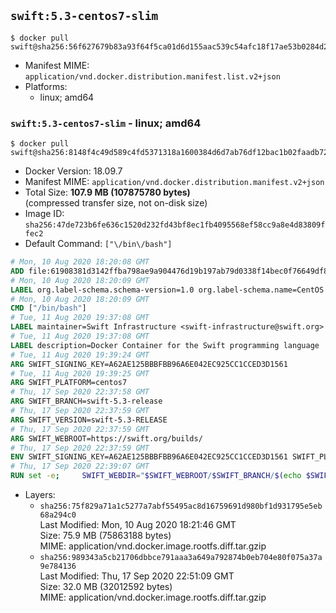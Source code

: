 ## `swift:5.3-centos7-slim`

```console
$ docker pull swift@sha256:56f627679b83a93f64f5ca01d6d155aac539c54afc18f17ae53b0284d2f5e2d0
```

-	Manifest MIME: `application/vnd.docker.distribution.manifest.list.v2+json`
-	Platforms:
	-	linux; amd64

### `swift:5.3-centos7-slim` - linux; amd64

```console
$ docker pull swift@sha256:8148f4c49d589c4fd5371318a1600384d6d7ab76df12bac1b02faadb725dce86
```

-	Docker Version: 18.09.7
-	Manifest MIME: `application/vnd.docker.distribution.manifest.v2+json`
-	Total Size: **107.9 MB (107875780 bytes)**  
	(compressed transfer size, not on-disk size)
-	Image ID: `sha256:47de723b6fe636c1520d232fd43bf8ec1fb4095568ef58cc9a8e4d83809ffec2`
-	Default Command: `["\/bin\/bash"]`

```dockerfile
# Mon, 10 Aug 2020 18:20:08 GMT
ADD file:61908381d3142ffba798ae9a904476d19b197ab79d0338f14bec0f76649df8d4 in / 
# Mon, 10 Aug 2020 18:20:09 GMT
LABEL org.label-schema.schema-version=1.0 org.label-schema.name=CentOS Base Image org.label-schema.vendor=CentOS org.label-schema.license=GPLv2 org.label-schema.build-date=20200809 org.opencontainers.image.title=CentOS Base Image org.opencontainers.image.vendor=CentOS org.opencontainers.image.licenses=GPL-2.0-only org.opencontainers.image.created=2020-08-09 00:00:00+01:00
# Mon, 10 Aug 2020 18:20:09 GMT
CMD ["/bin/bash"]
# Tue, 11 Aug 2020 19:37:08 GMT
LABEL maintainer=Swift Infrastructure <swift-infrastructure@swift.org>
# Tue, 11 Aug 2020 19:37:08 GMT
LABEL description=Docker Container for the Swift programming language
# Tue, 11 Aug 2020 19:39:24 GMT
ARG SWIFT_SIGNING_KEY=A62AE125BBBFBB96A6E042EC925CC1CCED3D1561
# Tue, 11 Aug 2020 19:39:25 GMT
ARG SWIFT_PLATFORM=centos7
# Thu, 17 Sep 2020 22:37:58 GMT
ARG SWIFT_BRANCH=swift-5.3-release
# Thu, 17 Sep 2020 22:37:59 GMT
ARG SWIFT_VERSION=swift-5.3-RELEASE
# Thu, 17 Sep 2020 22:37:59 GMT
ARG SWIFT_WEBROOT=https://swift.org/builds/
# Thu, 17 Sep 2020 22:37:59 GMT
ENV SWIFT_SIGNING_KEY=A62AE125BBBFBB96A6E042EC925CC1CCED3D1561 SWIFT_PLATFORM=centos7 SWIFT_BRANCH=swift-5.3-release SWIFT_VERSION=swift-5.3-RELEASE SWIFT_WEBROOT=https://swift.org/builds/
# Thu, 17 Sep 2020 22:39:07 GMT
RUN set -e;     SWIFT_WEBDIR="$SWIFT_WEBROOT/$SWIFT_BRANCH/$(echo $SWIFT_PLATFORM | tr -d .)/"     && SWIFT_BIN_URL="$SWIFT_WEBDIR/$SWIFT_VERSION/$SWIFT_VERSION-$SWIFT_PLATFORM.tar.gz"     && SWIFT_SIG_URL="$SWIFT_BIN_URL.sig"     && export GNUPGHOME="$(mktemp -d)"     && curl -fsSL "$SWIFT_BIN_URL" -o swift.tar.gz "$SWIFT_SIG_URL" -o swift.tar.gz.sig     && gpg --batch --quiet --keyserver ha.pool.sks-keyservers.net --recv-keys "$SWIFT_SIGNING_KEY"     && gpg --batch --verify swift.tar.gz.sig swift.tar.gz     && tar -xzf swift.tar.gz --directory / --strip-components=1 $SWIFT_VERSION-$SWIFT_PLATFORM/usr/lib/swift/linux     && chmod -R o+r /usr/lib/swift     && rm -rf "$GNUPGHOME" swift.tar.gz.sig swift.tar.gz
```

-	Layers:
	-	`sha256:75f829a71a1c5277a7abf55495ac8d16759691d980bf1d931795e5eb68a294c0`  
		Last Modified: Mon, 10 Aug 2020 18:21:46 GMT  
		Size: 75.9 MB (75863188 bytes)  
		MIME: application/vnd.docker.image.rootfs.diff.tar.gzip
	-	`sha256:989343a5cb21706dbbce791aaa3a649a792874b0eb704e80f075a37a9e784136`  
		Last Modified: Thu, 17 Sep 2020 22:51:09 GMT  
		Size: 32.0 MB (32012592 bytes)  
		MIME: application/vnd.docker.image.rootfs.diff.tar.gzip
